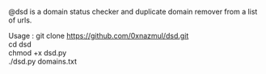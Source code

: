 @dsd is a domain status checker and duplicate domain remover from a list of urls.

Usage : 
git clone https://github.com/0xnazmul/dsd.git </br>
cd dsd </br>
chmod +x dsd.py </br>
./dsd.py domains.txt</br>
